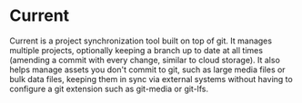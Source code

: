 # Current
Current is a project synchronization tool built on top of git. It manages multiple projects, optionally keeping a branch up to date at all times (amending a commit with every change, similar to cloud storage). It also helps manage assets you don't commit to git, such as large media files or bulk data files, keeping them in sync via external systems without having to configure a git extension such as git-media or git-lfs. 